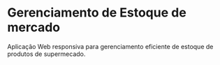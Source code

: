 # Gerenciamento de Estoque de mercado

Aplicação Web responsiva para gerenciamento eficiente de estoque de produtos de supermecado.
